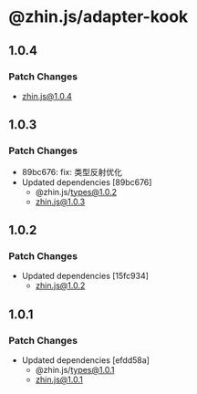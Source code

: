 # @zhin.js/adapter-kook

## 1.0.4

### Patch Changes

- zhin.js@1.0.4

## 1.0.3

### Patch Changes

- 89bc676: fix: 类型反射优化
- Updated dependencies [89bc676]
  - @zhin.js/types@1.0.2
  - zhin.js@1.0.3

## 1.0.2

### Patch Changes

- Updated dependencies [15fc934]
  - zhin.js@1.0.2

## 1.0.1

### Patch Changes

- Updated dependencies [efdd58a]
  - @zhin.js/types@1.0.1
  - zhin.js@1.0.1
